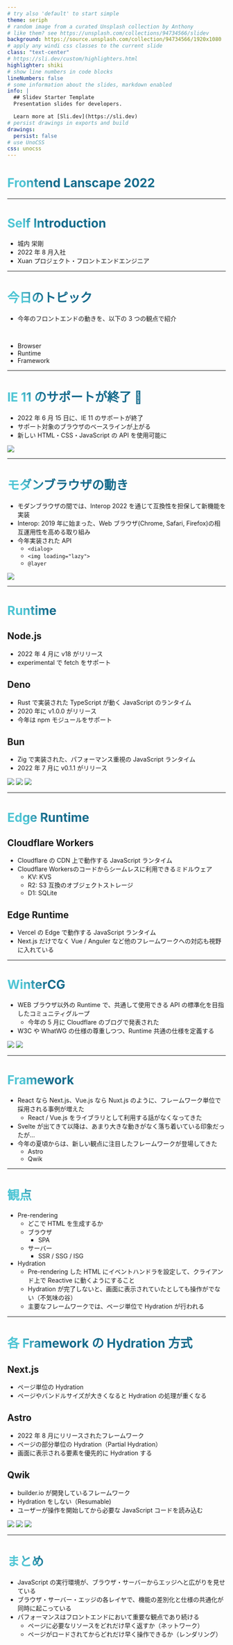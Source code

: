 ```yaml
---
# try also 'default' to start simple
theme: seriph
# random image from a curated Unsplash collection by Anthony
# like them? see https://unsplash.com/collections/94734566/slidev
background: https://source.unsplash.com/collection/94734566/1920x1080
# apply any windi css classes to the current slide
class: "text-center"
# https://sli.dev/custom/highlighters.html
highlighter: shiki
# show line numbers in code blocks
lineNumbers: false
# some information about the slides, markdown enabled
info: |
  ## Slidev Starter Template
  Presentation slides for developers.

  Learn more at [Sli.dev](https://sli.dev)
# persist drawings in exports and build
drawings:
  persist: false
# use UnoCSS
css: unocss
---
```


# Frontend Lanscape 2022

<!--
2022年にあったフロントエンドの動きの中で、個人的に注目したもの、今後のフロントエンドの動向に影響しそうなものをピックアップして発表します。
よろしくお願いします。
-->

---

# Self Introduction

- 城内 栄剛
- 2022 年 8 月入社
- Xuan プロジェクト・フロントエンドエンジニア

<style>
h1 {
  background-color: #2B90B6;
  background-image: linear-gradient(45deg, #4EC5D4 10%, #146b8c 20%);
  background-size: 100%;
  -webkit-background-clip: text;
  -moz-background-clip: text;
  -webkit-text-fill-color: transparent;
  -moz-text-fill-color: transparent;
}
</style>

<!--
簡単に自己紹介です。
名前は城内と言います。
2022年の8月にエス・エム・エスに入社しました。
Xuan プロジェクトでフロントエンドエンジニアとして働いています。
-->

---

# 今日のトピック

- 今年のフロントエンドの動きを、以下の 3 つの観点で紹介

<br>

- Browser
- Runtime
- Framework

<!--
今日のトピックです。
今年のフロントエンドの動きを、以下の3つの観点で紹介します。
ブラウザ、JavaScript ランタイム、フロントエンドのフレームワークという各トピックごとに、今年どんな動きがあったかをサクッと見ていきたいと思います。
-->

---

# IE 11 のサポートが終了 👋

- 2022 年 6 月 15 日に、IE 11 のサポートが終了
- サポート対象のブラウザのベースラインが上がる
- 新しい HTML・CSS・JavaScript の API を使用可能に

<img class="mt-5 mx-auto w-75%" src="/ie11.png" />

<!--
2022年6月15日に、IE 11 のサポートが終了しました。

これでサポートするべきブラウザのベースラインが上がって、新しい仕様が使いやすい状況が出来つつあります。
-->

---

# モダンブラウザの動き

- モダンブラウザの間では、Interop 2022 を通じて互換性を担保して新機能を実装
- Interop: 2019 年に始まった、Web ブラウザ(Chrome, Safari, Firefox)の相互運用性を高める取り組み
- 今年実装された API
  - `<dialog>`
  - `<img loading="lazy">`
  - `@layer`

<img class="w-35% absolute right-15 bottom-10" src="interop-2022.png">

<!--
モダンブラウザの間では、Interop 2022 を通じてブラウザ間の互換性を担保した形で新機能の実装が進みました。
Interop は、2017年から始まっている Chrome・Safari・Firefox などの WEB ブラウザの開発者が取り組んでいるブラウザ間の相互運用性を高める取り組みです。

今年実装されたものとしては、
モーダルなどサブウィンドウを表示できる`dialog`要素。
画像が ViewPort に入ってきたときに遅延読み込みされる`loading`属性。
CSS にレイヤを追加できる`@layer`。
などがありました。

従来は JavaScript でおこなっていた処理も、HTML や CSS の API を利用して実装できるようになってきています。
アプリケーションを作る際に必要となる UI やパフォーマンスの最適化に関する表現力が増えてきているなと思います。
-->

---

# Runtime

## Node.js

- 2022 年 4 月に v18 がリリース
- experimental で fetch をサポート

## Deno

- Rust で実装された TypeScript が動く JavaScript のランタイム
- 2020 年に v1.0.0 がリリース
- 今年は npm モジュールをサポート

## Bun

- Zig で実装された、パフォーマンス重視の JavaScript ランタイム
- 2022 年 7 月に v0.1.1 がリリース

<img class="absolute top-19 right-35 w-11%" src="node.png">
<img class="absolute top-63 right-35 w-11%" src="deno.png">
<img class="absolute top-106 right-32 w-13%" src="bun.png">

<!--
主にサーバーサイドで JavaScript を実行するランタイム。
Node.js が一番有名だと思いますが、それとは違った新しいランタイムが登場してきています。
ここ数年の傾向ではありますが、今年も JavaScript のランタイムが盛り上がった年だと思います。

Node.js は今年の4月にバージョン18がリリースされました。
experimental ではありますが、WEB API の1つである fetch がサポートされました。
これは WEB の API が WEB を超えていく一つのきっかけとして、大きな動きだったなと個人的には思っています。

Deno は、Rust で実装された JavaScript ランタイムで、Node.js の作者のライアン・ダールが中心となって開発をしています。
2022年にバージョン1.0がリリースされてから、今年も活発に開発が進められていました。
大きなものとしては、npm のモジュールのサポートが入りました。
これまでは、Node.js 向けに作られた npm モジュールは Deno では動かなかったのですが、npm をサポートしたことで Node.js の資産の多くを Deno でも利用することができるようになりました。

また、今年ホットだったのは、2022年7月に発表された Bun です。
Zig で実装された JavaScript ランタイムで、Node.js や Deno よりも高速に動作することを押しています。

既存のものが進化したり、バージョン1が出たり、新しいランタイムが登場したり、なかなか盛り上がっているなと思っています。
これだけランタイムが増えてくると、JavaScript が分断されていくのでは？と一瞬思うのですが、それをカバーする動きも出てきています。
それについてはこの後のスライドでご紹介します。
-->

---

# Edge Runtime

## Cloudflare Workers

- Cloudflare の CDN 上で動作する JavaScript ランタイム
- Cloudflare Workersのコードからシームレスに利用できるミドルウェア
  - KV: KVS
  - R2: S3 互換のオブジェクトストレージ
  - D1: SQLite

## Edge Runtime

- Vercel の Edge で動作する JavaScript ランタイム
- Next.js だけでなく Vue / Anguler など他のフレームワークへの対応も視野に入れている

<!--
サーバーサイドだけでなく、CDN のようなエッジで動くランタイムも出てきています。

Cloudflare Workers は、Cloudflare の CDN 上で動作する JavaSceript ランタイムです。
Service Worker のようにリクエストに任意の処理を挟むことができるので、リソースを加工してレスポンスを返したり、そのままオリジンに流したりリダイレクトするなど、CDN 本来のキャッシュの機能をプログラムを介して柔軟に利用できるようになっています。

他にも キーバリューストアや S3 互換のストレージ、今年の5月に発表した SQLite ベースのデータベースなど、Cloudflare Workers から利用できる様々なミドルウェアをリリースしています。

Next.js の開発元である Vercel も Edge で動作する JavaScript ランタイム、名前もそのままの「Edge Runtime」を今年の6月にリリースしました。
experimental ではありますが、Next.js の SSR が動作するようになっています。
Next.js だけでなく、Vue や Anguler など他のフレームワークへの対応も視野に入れているようです。
将来的には CDN 上で SSR をする未来が来るかもしれません。
-->

---

# WinterCG

- WEB ブラウザ以外の Runtime で、共通して使用できる API の標準化を目指したコミュニティグループ
  - 今年の 5 月に Cloudflare のブログで発表された
- W3C や WhatWG の仕様の尊重しつつ、Runtime 共通の仕様を定義する

<img class="mt-5 mx-auto w-70%" src="winter-cg.png">
<img class="mt-5 mx-auto w-70%" src="winter-cg-company.png">

<!--
ランタイムが増えてくる中で気になるのが、あるランタイムで実装した JavaScript が他のランタイムでも動くのかということです。

例えば、Node.js の npm モジュールを実装したコードが Cloudflare Workers 上でも動作すると移植する時に便利です。

しかし現状では、サーバーで動作する Node.js や Deno、サーバレス環境で動く Cloudflare Workers では、それぞれ動作する環境が異なることから、共通した機能に対してそれぞれ独自の実装をしており、npm モジュールはそのままでは Cloudflare Workers では動作しません。

こうした相互運用性の課題を解決するために、WinterCG というグループが今年の5月に立ち上がりました。

Node.js／Deno／Bun／Cloudflare Workersなどのランタイムエンジン上で共通の仕様を定義することを目標にしたコミュニティグループです。

将来的には、あるランタイム間の相互運用性を向上させて、あるランタイムで実装したコードが別の環境でも動作する状態を目指しています。
-->

---

# Framework

- React なら Next.js、Vue.js なら Nuxt.js のように、フレームワーク単位で採用される事例が増えた
  - React / Vue.js をライブラリとして利用する話がなくなってきた
- Svelte が出てきて以降は、あまり大きな動きがなく落ち着いている印象だったが...
- 今年の夏頃からは、新しい観点に注目したフレームワークが登場してきた
  - Astro
  - Qwik

---

# 観点

- Pre-rendering
  - どこで HTML を生成するか
  - ブラウザ
    - SPA
  - サーバー
    - SSR / SSG / ISG
- Hydration
  - Pre-rendering した HTML にイベントハンドラを設定して、クライアンド上で Reactive に動くようにすること
  - Hydration が完了しないと、画面に表示されていたとしても操作がでない（不気味の谷）
  - 主要なフレームワークでは、ページ単位で Hydration が行われる

---

# 各 Framework の Hydration 方式

## Next.js

- ページ単位の Hydration
- ページやバンドルサイズが大きくなると Hydration の処理が重くなる

## Astro

- 2022 年 8 月にリリースされたフレームワーク
- ページの部分単位の Hydration（Partial Hydration）
- 画面に表示される要素を優先的に Hydration する

## Qwik

- builder.io が開発しているフレームワーク
- Hydration をしない（Resumable)
- ユーザーが操作を開始してから必要な JavaScript コードを読み込む

<img class="absolute top-22 right-33 w-16%" src="nextjs.png">
<img class="absolute top-60 right-40 w-10%" src="astro.png">
<img class="absolute top-100 right-40 w-10%" src="qwik.jpeg">

---

# まとめ

- JavaScript の実行環境が、ブラウザ・サーバーからエッジへと広がりを見せている
- ブラウザ・サーバー・エッジの各レイヤで、機能の差別化と仕様の共通化が同時に起こっている
- パフォーマンスはフロントエンドにおいて重要な観点であり続ける
  - ページに必要なリソースをどれだけ早く返すか（ネットワーク）
  - ページがロードされてからどれだけ早く操作できるか（レンダリング）
